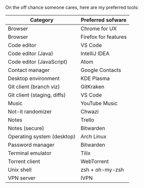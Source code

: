 On the off chance someone cares, here are my preferred tools:

| Category                      | Preferred sofware    |
|------------------------------ | -------------------- |
| Browser                       | Chrome for UX        |
| Browser                       | Firefox for features |
| Code editor                   | VS Code              |
| Code editor (Java)            | IntelliJ IDEA        |
| Code editor (JavaScript)      | Atom                 |
| Contact manager               | Google Contacts      |
| Desktop environment           | KDE Plasma           |
| Git client (branch viz)       | GitKraken            |                  
| Git client (staging, diffs)   | VS Code              |
| Music                         | YouTube Music        |
| Not-it randomizer             | Chwazi               |
| Notes                         | Trello               |
| Notes (secure)                | Bitwarden            |
| Operating system (desktop)    | Arch Linux           |
| Password manager              | Bitwarden            |
| Terminal emulator             | Tilix                |
| Torrent client                | WebTorrent           |
| Unix shell                    | zsh + oh-my-zsh      |
| VPN server                    | IVPN                 |


